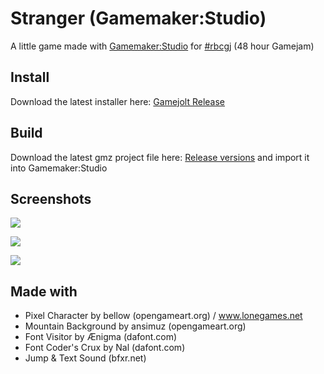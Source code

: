 Stranger (Gamemaker:Studio)
=====================

A little game made with [Gamemaker:Studio](https://www.yoyogames.com/get) for [#rbcgj](http://jams.gamejolt.io/rbtvcgj) (48 hour Gamejam)

Install
-------------
Download the latest installer here: [Gamejolt Release](http://gamejolt.com/games/stranger/142756)

Build
-------------
Download the latest gmz project file here: [Release versions](https://github.com/Der-Eddy/gamemaker-stranger/releases) and import it into Gamemaker:Studio

Screenshots
-------------
![](https://n3b6p5n5.ssl.hwcdn.net/data/games/2/6/142756/screenshots/2016-04-24%2011%2028%2041-kjhikyev.png)

![](https://n3b6p5n5.ssl.hwcdn.net/data/games/2/6/142756/screenshots/2016-04-24%2003%2050%2012-efufjzzd.png)

![](https://n3b6p5n5.ssl.hwcdn.net/data/games/2/6/142756/screenshots/2016-04-24%2015%2015%2004-tmuymuxh.png)

Made with
-------------

- Pixel Character by bellow (opengameart.org) / www.lonegames.net  
- Mountain Background by ansimuz (opengameart.org)
- Font Visitor by Ænigma (dafont.com)  
- Font Coder's Crux by Nal (dafont.com)  
- Jump & Text Sound (bfxr.net)  
